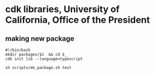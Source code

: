 # cdk libraries, University of California, Office of the President

## making new package


```
#!/bin/bash
mkdir packages/$1  && cd $_
cdk init lib --language=typescript
```

```
sh scripts/mk_package.sh test
```
